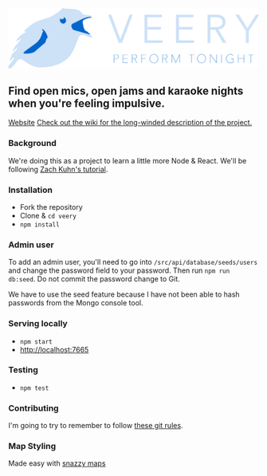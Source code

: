![Veery Logo](/design/branding-attempt-2.png)

## Find open mics, open jams and karaoke nights when you're feeling impulsive.
[Website](http://veery.cool/#/)
[Check out the wiki for the long-winded description of the project.](https://github.com/mweslander/veery/wiki)

### Background
We're doing this as a project to learn a little more Node & React. We'll be following [Zach Kuhn's tutorial](https://medium.com/@zacharykuhn/a-gentle-intro-to-react-part-1-82ef6b16973c).

### Installation

* Fork the repository
* Clone & `cd veery`
* `npm install`

### Admin user

To add an admin user, you'll need to go into `/src/api/database/seeds/users` and change the password field to your password. Then run `npm run db:seed`. Do not commit the password change to Git.

We have to use the seed feature because I have not been able to hash passwords from the Mongo console tool.

### Serving locally

* `npm start`
* [http://localhost:7665](http://localhost:7665)

### Testing

* `npm test`

### Contributing
I'm going to try to remember to follow [these git rules](https://docs.google.com/document/d/1QrDFcIiPjSLDn3EL15IJygNPiHORgU1_OOAqWjiDU5Y/edit#).

### Map Styling
Made easy with [snazzy maps](https://snazzymaps.com/editor)
